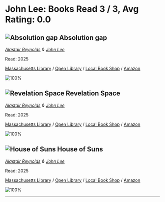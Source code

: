 # John Lee:  Books Read 3 / 3, Avg Rating: 0.0 

## ![Absolution gap](https://covers.openlibrary.org/b/id/284155-M.jpg) Absolution gap
*[Alastair Reynolds](../authors/AlastairReynolds) & [John Lee](../authors/JohnLee)*

Read: 2025

[Massachusetts Library](https://library.minlib.net/search/i=9780575075573) / [Open Library](https://openlibrary.org/isbn/9780575075573) / [Local Book Shop](https://bookshop.org/book/9780575075573) / [Amazon](https://amazon.com/dp/2258066476)

![100%](https://geps.dev/progress/100) 



## ![Revelation Space](https://covers.openlibrary.org/b/id/911071-M.jpg) Revelation Space
*[Alastair Reynolds](../authors/AlastairReynolds) & [John Lee](../authors/JohnLee)*

Read: 2025

[Massachusetts Library](https://library.minlib.net/search/i=9780316462426) / [Open Library](https://openlibrary.org/isbn/9780316462426) / [Local Book Shop](https://bookshop.org/book/9780316462426) / [Amazon](https://amazon.com/dp/0575068760)

![100%](https://geps.dev/progress/100) 



## ![House of Suns](https://books.google.com/books/content?id=zyN0tAEACAAJ&printsec=frontcover&img=1&zoom=1&source=gbs_api) House of Suns
*[Alastair Reynolds](../authors/AlastairReynolds) & [John Lee](../authors/JohnLee)*

Read: 2025

[Massachusetts Library](https://library.minlib.net/search/i=9780575077171) / [Open Library](https://openlibrary.org/isbn/9780575077171) / [Local Book Shop](https://bookshop.org/book/9780575077171) / [Amazon](https://amazon.com/dp/1101060557)

![100%](https://geps.dev/progress/100) 



---
